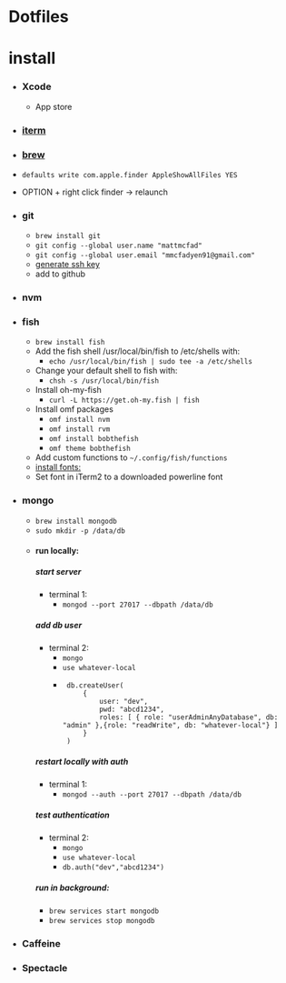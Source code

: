 # Dotfiles

# install

- ### Xcode
  - App store
- ### [iterm](https://www.iterm2.com/downloads.html)
- ### [brew](https://brew.sh/)
- `defaults write com.apple.finder AppleShowAllFiles YES`
- OPTION + right click finder -> relaunch
- ### git

  - `brew install git`
  - `git config --global user.name "mattmcfad"`
  - `git config --global user.email "mmcfadyen91@gmail.com"`
  - [generate ssh key](https://help.github.com/articles/generating-a-new-ssh-key-and-adding-it-to-the-ssh-agent/)
  - add to github

- ### nvm

- ### fish

  - `brew install fish`
  - Add the fish shell /usr/local/bin/fish to /etc/shells with:
    - `echo /usr/local/bin/fish | sudo tee -a /etc/shells`
  - Change your default shell to fish with:
    - `chsh -s /usr/local/bin/fish`
  - Install oh-my-fish
    - `curl -L https://get.oh-my.fish | fish`
  - Install omf packages
    - `omf install nvm`
    - `omf install rvm`
    - `omf install bobthefish`
    - `omf theme bobthefish`
  - Add custom functions to `~/.config/fish/functions`
  - [install fonts:](https://github.com/powerline/fonts)
  - Set font in iTerm2 to a downloaded powerline font

* ### mongo

  - `brew install mongodb`
  - `sudo mkdir -p /data/db`
  - #### run locally:
    ##### start server
    - terminal 1:
      - `mongod --port 27017 --dbpath /data/db`
    ##### add db user
    - terminal 2:
      - `mongo`
      - `use whatever-local`
      - ```
         db.createUser(
             {
                 user: "dev",
                 pwd: "abcd1234",
                 roles: [ { role: "userAdminAnyDatabase", db: "admin" },{role: "readWrite", db: "whatever-local"} ]
             }
         )
        ```
    ##### restart locally with auth
    - terminal 1:
      - `mongod --auth --port 27017 --dbpath /data/db`
    ##### test authentication
    - terminal 2:
      - `mongo`
      - `use whatever-local`
      - `db.auth("dev","abcd1234")`
    ##### run in background:
    - `brew services start mongodb`
    - `brew services stop mongodb`

- ### Caffeine
- ### Spectacle
